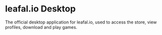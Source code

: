 # leafal.io Desktop
The official desktop application for leafal.io, used to access the store, view profiles, download and play games.